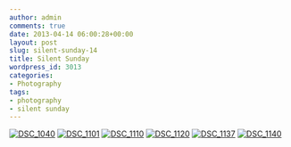 ```yaml
---
author: admin
comments: true
date: 2013-04-14 06:00:28+00:00
layout: post
slug: silent-sunday-14
title: Silent Sunday
wordpress_id: 3013
categories:
- Photography
tags:
- photography
- silent sunday
---
```


[![DSC_1040](http://www.outmumbered.com/wp-content/uploads/2013/04/DSC_1040-1024x680.jpg)](http://www.outmumbered.com/wp-content/uploads/2013/04/DSC_1040.jpg) [![DSC_1101](http://www.outmumbered.com/wp-content/uploads/2013/04/DSC_11011-1024x680.jpg)](http://www.outmumbered.com/wp-content/uploads/2013/04/DSC_11011.jpg) [![DSC_1110](http://www.outmumbered.com/wp-content/uploads/2013/04/DSC_1110-1024x680.jpg)](http://www.outmumbered.com/wp-content/uploads/2013/04/DSC_1110.jpg) [![DSC_1120](http://www.outmumbered.com/wp-content/uploads/2013/04/DSC_1120-680x1024.jpg)](http://www.outmumbered.com/wp-content/uploads/2013/04/DSC_1120.jpg) [![DSC_1137](http://www.outmumbered.com/wp-content/uploads/2013/04/DSC_1137-1024x680.jpg)](http://www.outmumbered.com/wp-content/uploads/2013/04/DSC_1137.jpg) [![DSC_1140](http://www.outmumbered.com/wp-content/uploads/2013/04/DSC_1140-1024x680.jpg)](http://www.outmumbered.com/wp-content/uploads/2013/04/DSC_1140.jpg)
